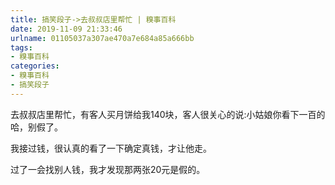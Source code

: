 ```yaml
---
title: 搞笑段子->去叔叔店里帮忙 | 糗事百科
date: 2019-11-09 21:33:46
urlname: 01105037a307ae470a7e684a85a666bb
tags: 
- 糗事百科
categories:
- 糗事百科
- 搞笑段子
---
```

去叔叔店里帮忙，有客人买月饼给我140块，客人很关心的说:小姑娘你看下一百的哈，别假了。

我接过钱，很认真的看了一下确定真钱，才让他走。

过了一会找别人钱，我才发现那两张20元是假的。


